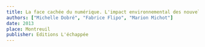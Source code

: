 ```yaml
---
title: La face cachée du numérique. L'impact environnemental des nouvelles technologies
authors: ["Michelle Dobré", "Fabrice Flipo", "Marion Michot"]
date: 2013
place: Montreuil
publisher: Editions L'échappée
---
```

